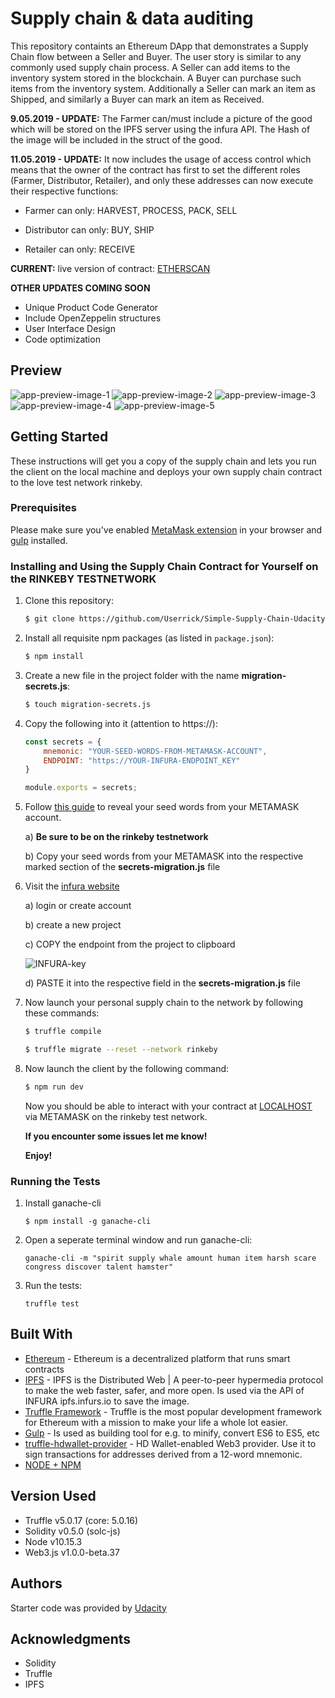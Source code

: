 # Supply chain & data auditing

This repository containts an Ethereum DApp that demonstrates a Supply Chain flow between a Seller and Buyer. The user story is similar to any commonly used supply chain process. A Seller can add items to the inventory system stored in the blockchain. A Buyer can purchase such items from the inventory system. Additionally a Seller can mark an item as Shipped, and similarly a Buyer can mark an item as Received.

**9.05.2019 - UPDATE:** The Farmer can/must include a picture of the good which will be stored on the IPFS server using the infura API. The Hash of the image will be included in the struct of the good.

**11.05.2019 - UPDATE:**  It now includes the usage of access control which means that the owner of the contract has first to set the different roles (Farmer, Distributor, Retailer), and only these addresses can now execute their respective functions:

* Farmer can only: HARVEST, PROCESS, PACK, SELL

* Distributor can only: BUY, SHIP

* Retailer can only: RECEIVE

**CURRENT:** live version of contract: [ETHERSCAN](https://rinkeby.etherscan.io/address/0x0b0f0D2C24E795133Bf66a977B1F8e9d73759429)

**OTHER UPDATES COMING SOON**

* Unique Product Code Generator
* Include OpenZeppelin structures
* User Interface Design
* Code optimization

## Preview

![app-preview-image-1](https://github.com/Userrick/Simple-Supply-Chain-Udacity/blob/master/tutorial-images/app-image-1.PNG)
![app-preview-image-2](https://github.com/Userrick/Simple-Supply-Chain-Udacity/blob/master/tutorial-images/app-image-2.PNG)
![app-preview-image-3](https://github.com/Userrick/Simple-Supply-Chain-Udacity/blob/master/tutorial-images/app-image-3.PNG)
![app-preview-image-4](https://github.com/Userrick/Simple-Supply-Chain-Udacity/blob/master/tutorial-images/app-image-4.PNG)
![app-preview-image-5](https://github.com/Userrick/Simple-Supply-Chain-Udacity/blob/master/tutorial-images/app-image-5.PNG)


## Getting Started

These instructions will get you a copy of the supply chain and lets you run the client on the local machine and deploys your own supply chain contract to the love test network rinkeby.

### Prerequisites

Please make sure you've enabled [MetaMask extension](https://metamask.io/) in your browser and [gulp](https://gulpjs.com/) installed.

### Installing and Using the Supply Chain Contract for Yourself on the RINKEBY TESTNETWORK

1. Clone this repository:

    ```bash
    $ git clone https://github.com/Userrick/Simple-Supply-Chain-Udacity
    ```

2. Install all requisite npm packages (as listed in ```package.json```):

    ```bash
    $ npm install
    ```

3. Create a new file in the project folder with the name **migration-secrets.js**:

    ```bash
    $ touch migration-secrets.js
    ```

4. Copy the following into it (attention to https://):

    ```javascript
    const secrets = {
        mnemonic: "YOUR-SEED-WORDS-FROM-METAMASK-ACCOUNT",
        ENDPOINT: "https://YOUR-INFURA-ENDPOINT_KEY"
    }

    module.exports = secrets;
    ```

5. Follow [this guide](https://metamask.zendesk.com/hc/en-us/articles/360015290032-How-to-Reveal-Your-Seed-Phrase) to reveal your seed words from your METAMASK account. 

    a) **Be sure to be on the rinkeby testnetwork**

    b) Copy your seed words from your METAMASK into the respective marked section of the **secrets-migration.js** file


6. Visit the [infura website](https://www.infura.io) 

    a) login or create account

    b) create a new project 

    c) COPY the endpoint from the project to clipboard

    ![INFURA-key](https://github.com/Userrick/Simple-Supply-Chain-Udacity/blob/master/tutorial-images/INFURA-key.PNG)

    d) PASTE it into the respective field in the **secrets-migration.js** file

7. Now launch your personal supply chain to the network by following these commands:

    ```bash
    $ truffle compile

    $ truffle migrate --reset --network rinkeby
    ```

8. Now launch the client by the following command:

    ```bash
    $ npm run dev
    ```

    Now you should be able to interact with your contract at [LOCALHOST](http://localhost:3000/) via METAMASK on the rinkeby test network.

    **If you encounter some issues let me know!**

    **Enjoy!**

### Running the Tests

1. Install ganache-cli

    ```
    $ npm install -g ganache-cli
    ```

2. Open a seperate terminal window and run ganache-cli:

    ```
    ganache-cli -m "spirit supply whale amount human item harsh scare congress discover talent hamster"
    ```

3. Run the tests:

    ```
    truffle test
    ```


## Built With

* [Ethereum](https://www.ethereum.org/) - Ethereum is a decentralized platform that runs smart contracts
* [IPFS](https://ipfs.io/) - IPFS is the Distributed Web | A peer-to-peer hypermedia protocol
to make the web faster, safer, and more open. Is used via the API of INFURA ipfs.infurs.io to save the image.
* [Truffle Framework](http://truffleframework.com/) - Truffle is the most popular development framework for Ethereum with a mission to make your life a whole lot easier. 
* [Gulp](https://gulpjs.com/) - Is used as building tool for e.g. to minify, convert ES6 to ES5, etc 
* [truffle-hdwallet-provider](https://github.com/trufflesuite/truffle-hdwallet-provider) - HD Wallet-enabled Web3 provider. Use it to sign transactions for addresses derived from a 12-word mnemonic.
* [NODE + NPM](https://github.com/nodejs/node) 

## Version Used

* Truffle v5.0.17 (core: 5.0.16)
* Solidity v0.5.0 (solc-js)
* Node v10.15.3
* Web3.js v1.0.0-beta.37

## Authors

Starter code was provided by [Udacity](https://github.com/udacity/nd1309-Project-6b-Example-Template)


## Acknowledgments

* Solidity
* Truffle
* IPFS
